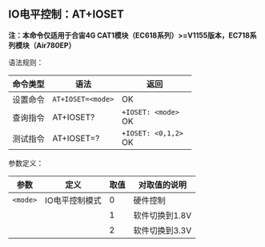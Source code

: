 ## IO电平控制：AT+IOSET

**注：本命令仅适用于合宙4G CAT1模块（EC618系列）>=V1155版本，EC718系列模块（Air780EP）**

语法规则：

| 命令类型 | 语法              | 返回                     |
| -------- | ----------------- | ------------------------ |
| 设置命令 | `AT+IOSET=<mode>` | OK                       |
| 查询指令 | AT+IOSET?         | `+IOSET: <mode>`<br>OK   |
| 测试指令 | AT+IOSET=?        | `+IOSET: <0,1,2> `<br>OK |

 

参数定义：

| 参数     | 定义           | 取值 | 对取值的说明   |
| -------- | -------------- | ---- | -------------- |
| `<mode>` | IO电平控制模式 | 0    | 硬件控制       |
|          |                | 1    | 软件切换到1.8V |
|          |                | 2    | 软件切换到3.3V |
